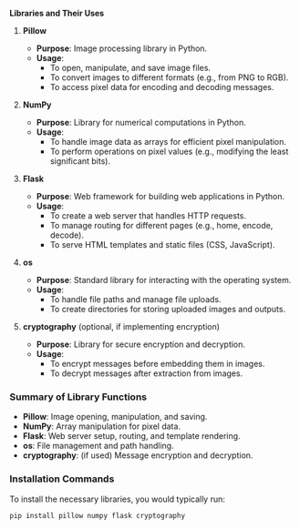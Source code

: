 **Libraries and Their Uses**

1. **Pillow**
   - **Purpose**: Image processing library in Python.
   - **Usage**: 
     - To open, manipulate, and save image files.
     - To convert images to different formats (e.g., from PNG to RGB).
     - To access pixel data for encoding and decoding messages.

2. **NumPy**
   - **Purpose**: Library for numerical computations in Python.
   - **Usage**: 
     - To handle image data as arrays for efficient pixel manipulation.
     - To perform operations on pixel values (e.g., modifying the least significant bits).

3. **Flask**
   - **Purpose**: Web framework for building web applications in Python.
   - **Usage**: 
     - To create a web server that handles HTTP requests.
     - To manage routing for different pages (e.g., home, encode, decode).
     - To serve HTML templates and static files (CSS, JavaScript).

4. **os**
   - **Purpose**: Standard library for interacting with the operating system.
   - **Usage**: 
     - To handle file paths and manage file uploads.
     - To create directories for storing uploaded images and outputs.

5. **cryptography** (optional, if implementing encryption)
   - **Purpose**: Library for secure encryption and decryption.
   - **Usage**: 
     - To encrypt messages before embedding them in images.
     - To decrypt messages after extraction from images.

### **Summary of Library Functions**
- **Pillow**: Image opening, manipulation, and saving.
- **NumPy**: Array manipulation for pixel data.
- **Flask**: Web server setup, routing, and template rendering.
- **os**: File management and path handling.
- **cryptography**: (if used) Message encryption and decryption.

### **Installation Commands**
To install the necessary libraries, you would typically run:
```bash
pip install pillow numpy flask cryptography
```

